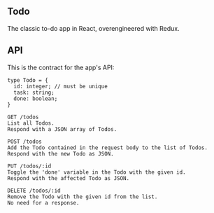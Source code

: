 ## Todo ##

The classic to-do app in React, overengineered with Redux.

## API ##

This is the contract for the app's API:

```
type Todo = {
  id: integer; // must be unique
  task: string;
  done: boolean;
}

GET /todos
List all Todos.
Respond with a JSON array of Todos.

POST /todos
Add the Todo contained in the request body to the list of Todos.
Respond with the new Todo as JSON.

PUT /todos/:id
Toggle the 'done' variable in the Todo with the given id.
Respond with the affected Todo as JSON.

DELETE /todos/:id
Remove the Todo with the given id from the list.
No need for a response.
```